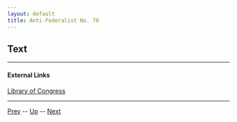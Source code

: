 ```yaml
---
layout: default
title: Anti-Federalist No. 70
---
```


## Text

---
#### External Links
[Library of Congress]()

---

[Prev](69.md) -- [Up](README.md) -- [Next](71.md)
